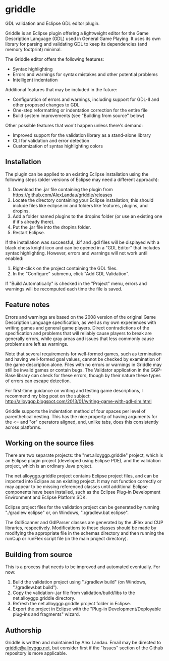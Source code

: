 # griddle
GDL validation and Eclipse GDL editor plugin.

Griddle is an Eclipse plugin offering a lightweight editor for the Game Description Language (GDL) used in General Game Playing. It uses its own library for parsing and validating GDL to keep its dependencies (and memory footprint) minimal.

The Griddle editor offers the following features:

- Syntax highlighting
- Errors and warnings for syntax mistakes and other potential problems
- Intelligent indentation

Additional features that may be included in the future:

- Configuration of errors and warnings, including support for GDL-II and other proposed changes to GDL
- One-step reformatting or indentation correction for the entire file
- Build system improvements (see "Building from source" below)

Other possible features that won't happen unless there's demand:

- Improved support for the validation library as a stand-alone library
- CLI for validation and error detection
- Customization of syntax highlighting colors

Installation
------------

The plugin can be applied to an existing Eclipse installation using the following steps (older versions of Eclipse may need a different approach):

1. Download the .jar file containing the plugin from https://github.com/AlexLandau/griddle/releases
2. Locate the directory containing your Eclipse installation; this should include files like eclipse.ini and folders like features, plugins, and dropins.
3. Add a folder named plugins to the dropins folder (or use an existing one if it's already there).
4. Put the .jar file into the dropins folder.
5. Restart Eclipse.

If the installation was successful, .kif and .gdl files will be displayed with a black chess knight icon and can be opened in a "GDL Editor" that includes syntax highlighting. However, errors and warnings will not work until enabled:

1. Right-click on the project containing the GDL files.
2. In the "Configure" submenu, click "Add GDL Validation".

If "Build Automatically" is checked in the "Project" menu, errors and warnings will be recomputed each time the file is saved.

Feature notes
-------------

Errors and warnings are based on the 2008 version of the original Game Description Language specification, as well as my own experiences with writing games and general game players. Direct contradictions of the specification and problems that will reliably cause players to break are generally errors, while gray areas and issues that less commonly cause problems are left as warnings.

Note that several requirements for well-formed games, such as termination and having well-formed goal values, cannot be checked by examination of the game description alone. Files with no errors or warnings in Griddle may still be invalid games or contain bugs. The Validator application in the GGP-Base library can check for these errors, though by their nature these types of errors can escape detection.

For first-time guidance on writing and testing game descriptions, I recommend my blog post on the subject: http://alloyggp.blogspot.com/2013/01/writing-game-with-gdl-sim.html

Griddle supports the indentation method of four spaces per level of parenthetical nesting. This has the nice property of having arguments for the <= and "or" operators aligned, and, unlike tabs, does this consistently across platforms.

Working on the source files
---------------------------

There are two separate projects: the "net.alloyggp.griddle" project, which is an Eclipse plugin project (developed using Eclipse PDE), and the validation project, which is an ordinary Java project.

The net.alloyggp.griddle project contains Eclipse project files, and can be imported into Eclipse as an existing project. It may not function correctly or may appear to be missing referenced classes until additional Eclipse components have been installed, such as the Eclipse Plug-in Development Environment and Eclipse Platform SDK.

Eclipse project files for the validation project can be generated by running "./gradlew eclipse" or, on Windows, ".\gradlew.bat eclipse".

The GdlScanner and GdlParser classes are generated by the JFlex and CUP libraries, respectively. Modifications to these classes should be made by modifying the appropriate file in the schemas directory and then running the runCup or runFlex script file (in the main project directory).

Building from source
--------------------

This is a process that needs to be improved and automated eventually. For now:

1. Build the validation project using "./gradlew build" (on Windows, ".\gradlew.bat build").
2. Copy the validation-<version>.jar file from validation/build/libs to the net.alloyggp.griddle directory.
3. Refresh the net.alloyggp.griddle project folder in Eclipse.
4. Export the project in Eclipse with the "Plug-in Development/Deployable plug-ins and fragments" wizard.

Authorship
----------

Griddle is written and maintained by Alex Landau. Email may be directed to griddle@alloyggp.net, but consider first if the "Issues" section of the Github repository is more applicable.

